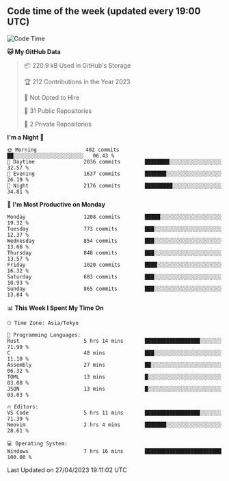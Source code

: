 ## Code time of the week (updated every 19:00 UTC)

<!--START_SECTION:waka-->
![Code Time](http://img.shields.io/badge/Code%20Time-1%2C837%20hrs%2055%20mins-blue)

**🐱 My GitHub Data** 

> 📦 220.9 kB Used in GitHub's Storage 
 > 
> 🏆 212 Contributions in the Year 2023
 > 
> 🚫 Not Opted to Hire
 > 
> 📜 31 Public Repositories 
 > 
> 🔑 2 Private Repositories 
 > 
**I'm a Night 🦉** 

```text
🌞 Morning                402 commits         ██░░░░░░░░░░░░░░░░░░░░░░░   06.43 % 
🌆 Daytime                2036 commits        ████████░░░░░░░░░░░░░░░░░   32.57 % 
🌃 Evening                1637 commits        ███████░░░░░░░░░░░░░░░░░░   26.19 % 
🌙 Night                  2176 commits        █████████░░░░░░░░░░░░░░░░   34.81 % 
```
📅 **I'm Most Productive on Monday** 

```text
Monday                   1208 commits        █████░░░░░░░░░░░░░░░░░░░░   19.32 % 
Tuesday                  773 commits         ███░░░░░░░░░░░░░░░░░░░░░░   12.37 % 
Wednesday                854 commits         ███░░░░░░░░░░░░░░░░░░░░░░   13.66 % 
Thursday                 848 commits         ███░░░░░░░░░░░░░░░░░░░░░░   13.57 % 
Friday                   1020 commits        ████░░░░░░░░░░░░░░░░░░░░░   16.32 % 
Saturday                 683 commits         ███░░░░░░░░░░░░░░░░░░░░░░   10.93 % 
Sunday                   865 commits         ███░░░░░░░░░░░░░░░░░░░░░░   13.84 % 
```


📊 **This Week I Spent My Time On** 

```text
🕑︎ Time Zone: Asia/Tokyo

💬 Programming Languages: 
Rust                     5 hrs 14 mins       ██████████████████░░░░░░░   71.99 % 
C                        48 mins             ███░░░░░░░░░░░░░░░░░░░░░░   11.10 % 
Assembly                 27 mins             ██░░░░░░░░░░░░░░░░░░░░░░░   06.32 % 
TOML                     13 mins             █░░░░░░░░░░░░░░░░░░░░░░░░   03.08 % 
JSON                     13 mins             █░░░░░░░░░░░░░░░░░░░░░░░░   03.03 % 

🔥 Editors: 
VS Code                  5 hrs 11 mins       ██████████████████░░░░░░░   71.39 % 
Neovim                   2 hrs 4 mins        ███████░░░░░░░░░░░░░░░░░░   28.61 % 

💻 Operating System: 
Windows                  7 hrs 16 mins       █████████████████████████   100.00 % 
```


 Last Updated on 27/04/2023 19:11:02 UTC
<!--END_SECTION:waka-->
